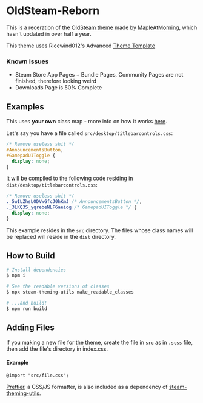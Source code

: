 # OldSteam-Reborn

This is a receration of the [OldSteam theme](https://github.com/MapleAtMorning/OldSteam-Theme/) made by [MapleAtMorning](https://github.com/MapleAtMorning), which hasn't updated in over half a year.

This theme uses Ricewind012's Advanced [Theme Template](https://github.com/ricewind012/more-advanced-theme-template)

### Known Issues

- Steam Store App Pages + Bundle Pages, Community Pages are not finished, therefore looking weird
- Downloads Page is 50% Complete

## Examples

This uses **your own** class map - more info on how it works [here][steam-theming-utils].

Let's say you have a file called `src/desktop/titlebarcontrols.css`:

```css
/* Remove useless shit */
#AnnouncementsButton,
#GamepadUIToggle {
  display: none;
}
```

It will be compiled to the following code residing in `dist/desktop/titlebarcontrols.css`:

```css
/* Remove useless shit */
._5wILZhsLODVwGfcJ0hKmJ /* AnnouncementsButton */,
._3LKQ3S_yqrebeNLF6aeiog /* GamepadUIToggle */ {
  display: none;
}
```

This example resides in the `src` directory. The files whose class names will be replaced will reside in the `dist` directory.

## How to Build

```sh
# Install dependencies
$ npm i

# See the readable versions of classes
$ npx steam-theming-utils make_readable_classes

# ...and build!
$ npm run build
```

## Adding Files

If you making a new file for the theme, create the file in `src` as in `.scss` file, then add the file's directory in index.css.

#### Example

```
@import "src/file.css";
```

[Prettier][prettier], a CSS/JS formatter, is also included as a dependency of [steam-theming-utils][steam-theming-utils].

[prettier]: https://prettier.io
[steam-theming-utils]: https://github.com/ricewind012/steam-theming-utils
